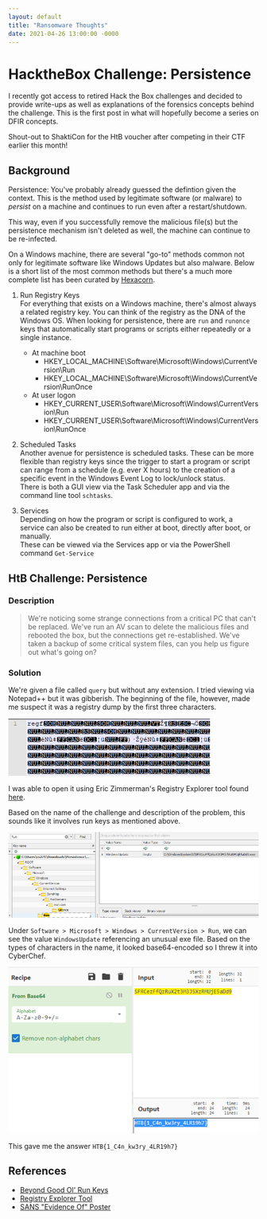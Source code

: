 ```yaml
---
layout: default
title: "Ransomware Thoughts"
date: 2021-04-26 13:00:00 -0000
---
```


# HacktheBox Challenge: Persistence

I recently got access to retired Hack the Box challenges and decided to provide write-ups as well as explanations of the forensics concepts behind the challenge. This is the first post in what will hopefully become a series on DFIR concepts.

Shout-out to ShaktiCon for the HtB voucher after competing in their CTF earlier this month! 

## Background

Persistence: You've probably already guessed the defintion given the context. This is the method used by legitimate software (or malware) to _persist_ on a machine and continues to run even after a restart/shutdown.

This way, even if you successfully remove the malicious file(s) but the persistence mechanism isn't deleted as well, the machine can continue to be re-infected.

On a Windows machine, there are several "go-to" methods common not only for legitimate software like Windows Updates but also malware. Below is a short list of the most common methods but there's a much more complete list has been curated by [Hexacorn](https://www.hexacorn.com/blog/2017/01/28/beyond-good-ol-run-key-all-parts/). 

1. Run Registry Keys  
For everything that exists on a Windows machine, there's almost always a related registry key. You can think of the registry as the DNA of the Windows OS. When looking for persistence, there are `run` and `runonce` keys that automatically start programs or scripts either repeatedly or a single instance.  
    - At machine boot
        - HKEY_LOCAL_MACHINE\Software\Microsoft\Windows\CurrentVersion\Run
        - HKEY_LOCAL_MACHINE\Software\Microsoft\Windows\CurrentVersion\RunOnce
    - At user logon
        - HKEY_CURRENT_USER\Software\Microsoft\Windows\CurrentVersion\Run
        - HKEY_CURRENT_USER\Software\Microsoft\Windows\CurrentVersion\RunOnce

2. Scheduled Tasks  
Another avenue for persistence is scheduled tasks. These can be more flexible than registry keys since the trigger to start a program or script can range from a schedule (e.g. ever X hours) to the creation of a specific event in the Windows Event Log to lock/unlock status.   
There is both a GUI view via the Task Scheduler app and via the command line tool `schtasks`.

3. Services  
Depending on how the program or script is configured to work, a service can also be created to run either at boot, directly after boot, or manually.   
These can be viewed via the Services app or via the PowerShell command `Get-Service`

## HtB Challenge: Persistence

### Description
> We're noticing some strange connections from a critical PC that can't be replaced. We've run an AV scan to delete the malicious files and rebooted the box, but the connections get re-established. We've taken a backup of some critical system files, can you help us figure out what's going on?

### Solution

We're given a file called `query` but without any extension. I tried viewing via Notepad++ but it was gibberish. The beginning of the file, however, made me suspect it was a registry dump by the first three characters.

![](/images/hackthebox/persistence1.png)

I was able to open it using Eric Zimmerman's Registry Explorer tool found [here](https://ericzimmerman.github.io/#!index.md).

Based on the name of the challenge and description of the problem, this sounds like it involves run keys as mentioned above.

![](/images/hackthebox/persistence2.png)

Under `Software > Microsoft > Windows > CurrentVersion > Run`, we can see the value `WindowsUpdate` referencing an unusual exe file. Based on the types of characters in the name, it looked base64-encoded so I threw it into CyberChef.

![](/images/hackthebox/persistence3.png)

This gave me the answer `HTB{1_C4n_kw3ry_4LR19h7}`

## References
- [Beyond Good Ol' Run Keys](https://www.hexacorn.com/blog/2017/01/28/beyond-good-ol-run-key-all-parts/)
- [Registry Explorer Tool](https://ericzimmerman.github.io/#!index.md)
- [SANS "Evidence Of" Poster](https://www.sans.org/security-resources/posters/windows-forensic-analysis/170/download)